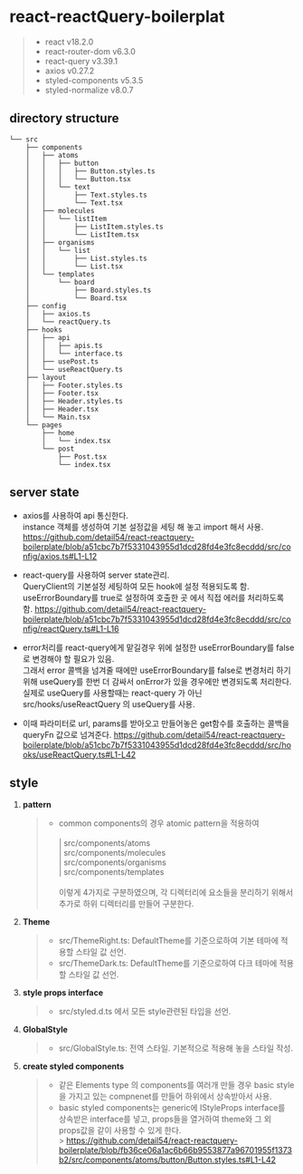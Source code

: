 # react-reactQuery-boilerplat

> - react v18.2.0
> - react-router-dom v6.3.0
> - react-query v3.39.1
> - axios v0.27.2
> - styled-components v5.3.5
> - styled-normalize v8.0.7

## directory structure

```
└── src
    ├── components
    │   ├── atoms
    │   │   ├── button
    │   │   │   ├── Button.styles.ts
    │   │   │   └── Button.tsx
    │   │   └── text
    │   │       ├── Text.styles.ts
    │   │       └── Text.tsx
    │   ├── molecules
    │   │   └── listItem
    │   │       ├── ListItem.styles.ts
    │   │       └── ListItem.tsx
    │   ├── organisms
    │   │   └── list
    │   │       ├── List.styles.ts
    │   │       └── List.tsx
    │   └── templates
    │       └── board
    │           ├── Board.styles.ts
    │           └── Board.tsx
    ├── config
    │   ├── axios.ts
    │   └── reactQuery.ts
    ├── hooks
    │   ├── api
    │   │   ├── apis.ts
    │   │   └── interface.ts
    │   ├── usePost.ts
    │   └── useReactQuery.ts
    ├── layout
    │   ├── Footer.styles.ts
    │   ├── Footer.tsx
    │   ├── Header.styles.ts
    │   ├── Header.tsx
    │   └── Main.tsx
    └── pages
        ├── home
        │   └── index.tsx
        └── post
            ├── Post.tsx
            └── index.tsx
```

## server state

- axios를 사용하여 api 통신한다.<br />
  instance 객체를 생성하여 기본 설정값을 세팅 해 놓고 import 해서 사용.
  https://github.com/detail54/react-reactquery-boilerplate/blob/a51cbc7b7f5331043955d1dcd28fd4e3fc8ecddd/src/config/axios.ts#L1-L12

- react-query를 사용하여 server state관리.<br />
  QueryClient의 기본설정 세팅하여 모든 hook에 설정 적용되도록 함.<br />
  useErrorBoundary를 true로 설정하여 호출한 곳 에서 직접 에러를 처리하도록 함.
  https://github.com/detail54/react-reactquery-boilerplate/blob/a51cbc7b7f5331043955d1dcd28fd4e3fc8ecddd/src/config/reactQuery.ts#L1-L16

- error처리를 react-query에게 맡길경우 위에 설정한 useErrorBoundary를 false로 변경해야 할 필요가 있음. <br />
  그래서 error 콜백을 넘겨줄 때에만 useErrorBoundary를 false로 변경처리 하기위해 useQuery를 한번 더 감싸서 onError가 있을 경우에만 변경되도록 처리한다.<br />
  실제로 useQuery를 사용할때는 react-query 가 아닌 src/hooks/useReactQuery 의 useQuery를 사용.
- 이때 파라미터로 url, params를 받아오고 만들어놓은 get함수를 호출하는 콜백을 queryFn 값으로 넘겨준다.
  https://github.com/detail54/react-reactquery-boilerplate/blob/a51cbc7b7f5331043955d1dcd28fd4e3fc8ecddd/src/hooks/useReactQuery.ts#L1-L42

## style

1. <strong>pattern</strong>

   > - common components의 경우 atomic pattern을 적용하여<br /><br />
   >   | src/components/atoms <br />
   >   | src/components/molecules <br />
   >   | src/components/organisms <br />
   >   | src/components/templates <br /><br />
   >   이렇게 4가지로 구분하였으며, 각 디렉터리에 요소들을 분리하기 위해서 추가로 하위 디렉터리를 만들어 구분한다.

2. <strong>Theme</strong>

   > - src/ThemeRight.ts: DefaultTheme를 기준으로하여 기본 테마에 적용할 스타일 값 선언.
   > - src/ThemeDark.ts: DefaultTheme를 기준으로하여 다크 테마에 적용할 스타일 값 선언.

3. <strong>style props interface</strong>

   > - src/styled.d.ts 에서 모든 style관련된 타입을 선언.

4. <strong>GlobalStyle</strong>

   > - src/GlobalStyle.ts: 전역 스타일. 기본적으로 적용해 놓을 스타일 작성.

5. <strong>create styled components</strong>

   > - 같은 Elements type 의 components를 여러개 만들 경우 basic style을 가지고 있는 compnenet를 만들어 하위에서 상속받아서 사용.
   > - basic styled components는 generic에 IStyleProps interface를 상속받은 interface를 넣고, props들을 열거하여 theme와 그 외 props값을 같이 사용할 수 있게 한다.<br /> > https://github.com/detail54/react-reactquery-boilerplate/blob/fb36ce06a1ac6b66b9553877a96701955f1373b2/src/components/atoms/button/Button.styles.ts#L1-L42
